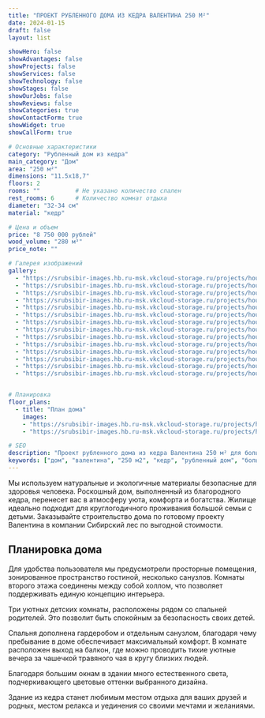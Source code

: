 ```yaml
---
title: "ПРОЕКТ РУБЛЕННОГО ДОМА ИЗ КЕДРА ВАЛЕНТИНА 250 М²"
date: 2024-01-15
draft: false
layout: list

showHero: false
showAdvantages: false
showProjects: false
showServices: false
showTechnology: false
showStages: false
showOurJobs: false
showReviews: false
showCategories: true
showContactForm: true
showWidget: true
showCallForm: true

# Основные характеристики
category: "Рубленный дом из кедра"
main_category: "Дом"
area: "250 м²"
dimensions: "11.5х18,7"
floors: 2
rooms: ""          # Не указано количество спален
rest_rooms: 6      # Количество комнат отдыха
diameter: "32-34 см"
material: "кедр"

# Цена и объем
price: "8 750 000 рублей"
wood_volume: "280 м³"
price_note: ""

# Галерея изображений
gallery:
  - "https://srubsibir-images.hb.ru-msk.vkcloud-storage.ru/projects/houses/dom-valentina-250/dom-2.webp"
  - "https://srubsibir-images.hb.ru-msk.vkcloud-storage.ru/projects/houses/dom-valentina-250/dom-2-1.webp"
  - "https://srubsibir-images.hb.ru-msk.vkcloud-storage.ru/projects/houses/dom-valentina-250/dom-2-2.webp"
  - "https://srubsibir-images.hb.ru-msk.vkcloud-storage.ru/projects/houses/dom-valentina-250/dom-2-3.webp"
  - "https://srubsibir-images.hb.ru-msk.vkcloud-storage.ru/projects/houses/dom-valentina-250/dom-2-4.webp"
  - "https://srubsibir-images.hb.ru-msk.vkcloud-storage.ru/projects/houses/dom-valentina-250/dom-2-5.webp"
  - "https://srubsibir-images.hb.ru-msk.vkcloud-storage.ru/projects/houses/dom-valentina-250/dom-2-6.webp"
  - "https://srubsibir-images.hb.ru-msk.vkcloud-storage.ru/projects/houses/dom-valentina-250/dom-2-7.webp"
  - "https://srubsibir-images.hb.ru-msk.vkcloud-storage.ru/projects/houses/dom-valentina-250/dom-2-8.webp"
  - "https://srubsibir-images.hb.ru-msk.vkcloud-storage.ru/projects/houses/dom-valentina-250/dom-2-9.webp"
  - "https://srubsibir-images.hb.ru-msk.vkcloud-storage.ru/projects/houses/dom-valentina-250/dom-2-10.webp"
  - "https://srubsibir-images.hb.ru-msk.vkcloud-storage.ru/projects/houses/dom-valentina-250/dom-2-11.webp"
  - "https://srubsibir-images.hb.ru-msk.vkcloud-storage.ru/projects/houses/dom-valentina-250/dom-2-12.webp"
  - "https://srubsibir-images.hb.ru-msk.vkcloud-storage.ru/projects/houses/dom-valentina-250/dom-2-13.webp"


# Планировка
floor_plans:
  - title: "План дома"
    images:
    - "https://srubsibir-images.hb.ru-msk.vkcloud-storage.ru/projects/houses/dom-valentina-250/dom-2-12.webp"
    - "https://srubsibir-images.hb.ru-msk.vkcloud-storage.ru/projects/houses/dom-valentina-250/dom-2-13.webp"

# SEO
description: "Проект рубленного дома из кедра Валентина 250 м² для большой семьи. Двухэтажный дом с 6 комнатами отдыха из кедрового бревна диаметром 32-34 см."
keywords: ["дом", "валентина", "250 м2", "кедр", "рубленный дом", "большая семья", "двухэтажный"]
---
```


Мы используем натуральные и экологичные материалы безопасные для здоровья человека. Роскошный дом, выполненный из благородного кедра, перенесет вас в атмосферу уюта, комфорта и богатства. Жилище идеально подходит для круглогодичного проживания большой семьи с детьми. Заказывайте строительство дома по готовому проекту Валентина в компании Сибирский лес по выгодной стоимости.

## Планировка дома

Для удобства пользователя мы предусмотрели просторные помещения, зонированное пространство гостиной, несколько санузлов. Комнаты второго этажа соединены между собой холлом, что позволяет поддерживать единую концепцию интерьера.

Три уютных детских комнаты, расположены рядом со спальней родителей. Это позволит быть спокойным за безопасность своих детей.

Спальня дополнена гардеробом и отдельным санузлом, благодаря чему пребывание в доме обеспечивает максимальный комфорт. В комнате расположен выход на балкон, где можно проводить тихие уютные вечера за чашечкой травяного чая в кругу близких людей.

Благодаря большим окнам в здании много естественного света, подчеркивающего цветовые оттенки выбранного дизайна.

Здание из кедра станет любимым местом отдыха для ваших друзей и родных, местом релакса и уединения со своими мечтами и желаниями.
